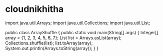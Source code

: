 # cloudnikhitha
import java.util.Arrays;
import java.util.Collections;
import java.util.List;

public class ArrayShuffle {
    public static void main(String[] args) {
        Integer[] array = {1, 2, 3, 4, 5, 6, 7};
        List<Integer> list = Arrays.asList(array);
        Collections.shuffle(list);
        list.toArray(array);
        System.out.println(Arrays.toString(array));
    }
}
